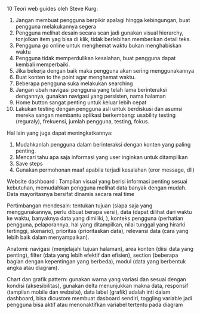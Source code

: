 10 Teori web guides oleh Steve Kurg:
1. Jangan membuat pengguna berpikir apalagi hingga kebingungan, buat pengguna melakukannya segera
2. Pengguna melihat desain secara scan jadi gunakan visual hierarchy, tonjolkan item yag bisa di klik, tidak berlebihan memberikan detail teks.
3. Pengguna go online untuk menghemat waktu bukan menghabiskan waktu
4. Pengguna tidak memperdulikan kesalahan, buat pengguna dapat kembali memperbaiki.
5. Jika bekerja dengan baik maka pengguna akan sering menggunakannya
6. Buat konten to the point agar menghemat waktu.
7. Beberapa pengguna suka melakukan searching
8. Jangan ubah navigasi pengguna yang telah lama berinteraksi dengannya, gunakan navigasi yang persisten, nama halaman
9. Home button sangat penting untuk keluar lebih cepat
10. Lakukan testing dengan pengguna asli untuk berdiskusi dan asumsi mereka sangan membantu aplikasi berkembang: usability testing (reguraly), frekuensi, jumlah pengguna, testing, fokus.

Hal lain yang juga dapat meningkatkannya:
1. Mudahkanlah pengguna dalam berinteraksi dengan konten yang paling penting.
2. Mencari tahu apa saja informasi yang user inginkan untuk ditampilkan
3. Save steps
4. Gunakan permohonan maaf apabila terjadi kesalahan (eror message, dll)

Website dashboard : Tampilan visual yang berisi informasi penting sesuai kebutuhan, memudahkan pengguna melihat data banyak dengan mudah. Data mayoritasnya bersifat dinamis secara real time

Pertimbangan mendesain: tentukan tujuan (siapa saja yang menggunakannya, perlu dibuat berapa versi), data (dapat dilihat dari waktu ke waktu, banyaknya data yang dimiliki, ), konteks pengguna (perhatian pengguna, pelaporannya, hal yang ditampilkan, nilai tunggal yang hirarki tertinggi, skenario), prioritas (prioritaskan data), relevansi data (cara yang lebih baik dalam menyampaikan).

Anatomi: navigasi (menjelajahi tujuan halaman), area konten (diisi data yang penting), filter (data yang lebih efektif dan efisien), section (beberapa bagian dengan kepentingan yang berbeda), modul (data yang berbentuk angka atau diagram).

Chart dan grafik pattern: gunakan warna yang variasi dan sesuai dengan kondisi (aksesibilitas), gunakan delta menunjukkan makna data, responsif (tampilan mobile dan website), data label (grafik) adalah inti dalam dashboard, bisa dicustom membuat dasboard sendiri, toggling variable jadi pengguna bisa aktif atau menonaktifkan variabel tertentu pada diagram
